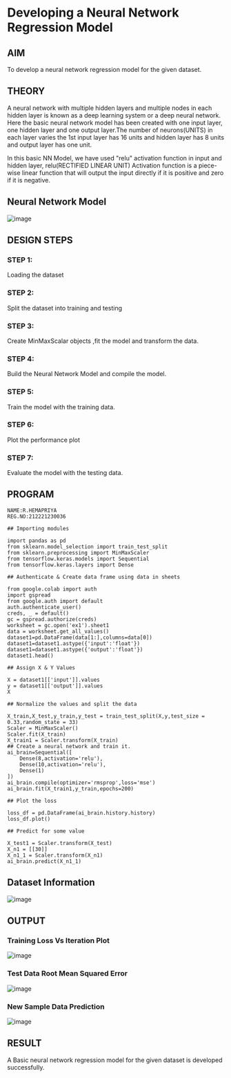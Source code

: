 # Developing a Neural Network Regression Model

## AIM

To develop a neural network regression model for the given dataset.

## THEORY

A neural network with multiple hidden layers and multiple nodes in each hidden layer is known as a deep learning system or a deep neural network. Here the basic neural network model has been created with one input layer, one hidden layer and one output layer.The number of neurons(UNITS) in each layer varies the 1st input layer has 16 units and hidden layer has 8 units and output layer has one unit.

In this basic NN Model, we have used "relu" activation function in input and hidden layer, relu(RECTIFIED LINEAR UNIT) Activation function is a piece-wise linear function that will output the input directly if it is positive and zero if it is negative.



## Neural Network Model
![image](https://github.com/Nagadurg/basic-nn-model/assets/94185707/8320fd72-384f-4400-b792-6fc4543a653b)



## DESIGN STEPS

### STEP 1:

Loading the dataset

### STEP 2:

Split the dataset into training and testing

### STEP 3:

Create MinMaxScalar objects ,fit the model and transform the data.

### STEP 4:

Build the Neural Network Model and compile the model.

### STEP 5:

Train the model with the training data.

### STEP 6:

Plot the performance plot

### STEP 7:

Evaluate the model with the testing data.

## PROGRAM
~~~
NAME:R.HEMAPRIYA
REG.NO:212221230036
~~~
```
## Importing modules

import pandas as pd
from sklearn.model_selection import train_test_split
from sklearn.preprocessing import MinMaxScaler
from tensorflow.keras.models import Sequential
from tensorflow.keras.layers import Dense

## Authenticate & Create data frame using data in sheets

from google.colab import auth
import gspread
from google.auth import default
auth.authenticate_user()
creds, _ = default()
gc = gspread.authorize(creds)
worksheet = gc.open('ex1').sheet1
data = worksheet.get_all_values()
dataset1=pd.DataFrame(data[1:],columns=data[0])
dataset1=dataset1.astype({'input':'float'})
dataset1=dataset1.astype({'output':'float'})
dataset1.head()

## Assign X & Y Values

X = dataset1[['input']].values
y = dataset1[['output']].values
X

## Normalize the values and split the data

X_train,X_test,y_train,y_test = train_test_split(X,y,test_size = 0.33,random_state = 33)
Scaler = MinMaxScaler()
Scaler.fit(X_train)
X_train1 = Scaler.transform(X_train)
## Create a neural network and train it.
ai_brain=Sequential([
    Dense(8,activation='relu'),
    Dense(10,activation='relu'),
    Dense(1)
])
ai_brain.compile(optimizer='rmsprop',loss='mse')
ai_brain.fit(X_train1,y_train,epochs=200)

## Plot the loss

loss_df = pd.DataFrame(ai_brain.history.history)
loss_df.plot()

## Predict for some value

X_test1 = Scaler.transform(X_test)
X_n1 = [[30]]
X_n1_1 = Scaler.transform(X_n1)
ai_brain.predict(X_n1_1)

```
## Dataset Information

![image](https://github.com/Nagadurg/basic-nn-model/assets/94185707/989cd3fb-98b7-40a4-9194-178d1c9cf83b)


## OUTPUT

### Training Loss Vs Iteration Plot

![image](https://github.com/Nagadurg/basic-nn-model/assets/94185707/76268b7a-8fae-4ff6-bef6-eba02a8e1887)


### Test Data Root Mean Squared Error
![image](https://github.com/Nagadurg/basic-nn-model/assets/94185707/74bb9f89-13a8-4c31-94fe-0873558afa8a)


### New Sample Data Prediction

![image](https://github.com/Nagadurg/basic-nn-model/assets/94185707/09027049-c0d9-4595-92a1-c15ea28e272f)


## RESULT
A Basic neural network regression model for the given dataset is developed successfully.
